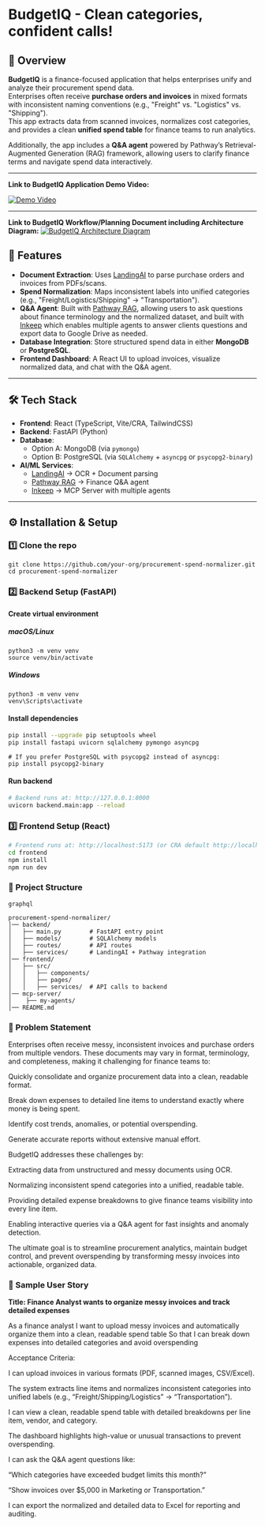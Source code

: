 # BudgetIQ - Clean categories, confident calls!

## 📌 Overview
**BudgetIQ** is a finance-focused application that helps enterprises unify and analyze their procurement spend data.  
Enterprises often receive **purchase orders and invoices** in mixed formats with inconsistent naming conventions (e.g., "Freight" vs. "Logistics" vs. "Shipping").  
This app extracts data from scanned invoices, normalizes cost categories, and provides a clean **unified spend table** for finance teams to run analytics.  

Additionally, the app includes a **Q&A agent** powered by Pathway’s Retrieval-Augmented Generation (RAG) framework, allowing users to clarify finance terms and navigate spend data interactively.

---
**Link to BudgetIQ Application Demo Video:** 

[![Demo Video](<img width="1299" height="497" alt="Screenshot 2025-10-04 at 11 50 37 PM" src="https://github.com/user-attachments/assets/f3f1b796-7df0-4382-a8cd-7e16c4ea0f5f" />)](https://github.com/user-attachments/assets/ddfe55b4-a81d-425d-a5c3-8c8bc5549c60)


---

**Link to BudgetIQ Workflow/Planning Document including Architecture Diagram:** 
[![BudgetIQ Architecture Diagram](<img width="497" height="547" alt="Screenshot 2025-10-05 at 9 22 17 PM" src="https://github.com/user-attachments/assets/8184c39c-734e-4af8-a27f-cc83c002a9c3" />
)](https://docs.google.com/document/d/1dv2SZvA3Qg7oVR-oe-hMbXquL20Mb7qIhOT3HISj4NM/edit?usp=sharing)

## 🚀 Features
- **Document Extraction**: Uses [LandingAI](https://landing.ai/) to parse purchase orders and invoices from PDFs/scans.  
- **Spend Normalization**: Maps inconsistent labels into unified categories (e.g., "Freight/Logistics/Shipping" → "Transportation").  
- **Q&A Agent**: Built with [Pathway RAG](https://pathway.com/), allowing users to ask questions about finance terminology and the normalized dataset, and built with [Inkeep](https://inkeep.com/) which enables multiple agents to answer clients questions and export data to Google Drive as needed.
- **Database Integration**: Store structured spend data in either **MongoDB** or **PostgreSQL**.  
- **Frontend Dashboard**: A React UI to upload invoices, visualize normalized data, and chat with the Q&A agent.  

---

## 🛠 Tech Stack
- **Frontend**: React (TypeScript, Vite/CRA, TailwindCSS)  
- **Backend**: FastAPI (Python)  
- **Database**:  
  - Option A: MongoDB (via `pymongo`)  
  - Option B: PostgreSQL (via `SQLAlchemy` + `asyncpg` or `psycopg2-binary`)  
- **AI/ML Services**:  
  - [LandingAI](https://landing.ai/) → OCR + Document parsing  
  - [Pathway RAG](https://pathway.com/) → Finance Q&A agent
  - [Inkeep](https://inkeep.com/) → MCP Server with multiple agents

---

## ⚙️ Installation & Setup

### 1️⃣ Clone the repo
```
git clone https://github.com/your-org/procurement-spend-normalizer.git
cd procurement-spend-normalizer
```
### 2️⃣ Backend Setup (FastAPI)
#### Create virtual environment
##### macOS/Linux 
```
python3 -m venv venv
source venv/bin/activate   
```
##### Windows
```
python3 -m venv venv
venv\Scripts\activate      
```
#### Install dependencies
```bash
pip install --upgrade pip setuptools wheel
pip install fastapi uvicorn sqlalchemy pymongo asyncpg
```
```
# If you prefer PostgreSQL with psycopg2 instead of asyncpg:
pip install psycopg2-binary
```

#### Run backend
```bash
# Backend runs at: http://127.0.0.1:8000
uvicorn backend.main:app --reload
```

### 3️⃣ Frontend Setup (React)
```bash
# Frontend runs at: http://localhost:5173 (or CRA default http://localhost:3000).
cd frontend
npm install
npm run dev
```

### 📂 Project Structure
```
graphql

procurement-spend-normalizer/
│── backend/
│   ├── main.py        # FastAPI entry point
│   ├── models/        # SQLAlchemy models
│   ├── routes/        # API routes
│   ├── services/      # LandingAI + Pathway integration
│── frontend/
│   ├── src/
│   │   ├── components/
│   │   ├── pages/
│   │   ├── services/  # API calls to backend
│── mcp-server/
│    ├── my-agents/
│── README.md
```

### 📝 Problem Statement

Enterprises often receive messy, inconsistent invoices and purchase orders from multiple vendors. These documents may vary in format, terminology, and completeness, making it challenging for finance teams to:

Quickly consolidate and organize procurement data into a clean, readable format.

Break down expenses to detailed line items to understand exactly where money is being spent.

Identify cost trends, anomalies, or potential overspending.

Generate accurate reports without extensive manual effort.

BudgetIQ addresses these challenges by:

Extracting data from unstructured and messy documents using OCR.

Normalizing inconsistent spend categories into a unified, readable table.

Providing detailed expense breakdowns to give finance teams visibility into every line item.

Enabling interactive queries via a Q&A agent for fast insights and anomaly detection.

The ultimate goal is to streamline procurement analytics, maintain budget control, and prevent overspending by transforming messy invoices into actionable, organized data.

### 👤 Sample User Story

**Title: Finance Analyst wants to organize messy invoices and track detailed expenses** 

As a finance analyst
I want to upload messy invoices and automatically organize them into a clean, readable spend table
So that I can break down expenses into detailed categories and avoid overspending

Acceptance Criteria:

I can upload invoices in various formats (PDF, scanned images, CSV/Excel).

The system extracts line items and normalizes inconsistent categories into unified labels (e.g., “Freight/Shipping/Logistics” → “Transportation”).

I can view a clean, readable spend table with detailed breakdowns per line item, vendor, and category.

The dashboard highlights high-value or unusual transactions to prevent overspending.

I can ask the Q&A agent questions like:

“Which categories have exceeded budget limits this month?”

“Show invoices over $5,000 in Marketing or Transportation.”

I can export the normalized and detailed data to Excel for reporting and auditing.
